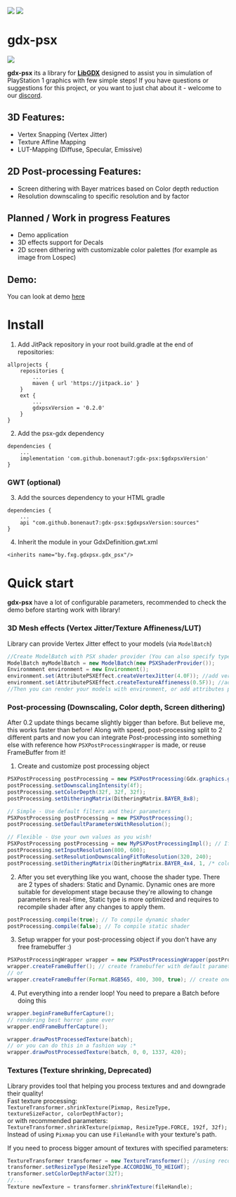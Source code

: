 
[![](https://jitpack.io/v/fxgaming/gdx-psx.svg)](https://jitpack.io/#fxgaming/gdx-psx) [![](https://img.shields.io/badge/Community-Discord-5865F2)](https://discord.gg/2FqQQxyFS8)
# gdx-psx
![](https://m3.fxg.by/psxlogo.gif) 

**gdx-psx** its a library for [**LibGDX**](https://github.com/libgdx/libgdx) designed to assist you in simulation of PlayStation 1
graphics with few simple steps!
If you have questions or suggestions for this project, or you want to just chat about it - welcome to our [discord](https://discord.gg/2FqQQxyFS8).

## 3D Features:
- Vertex Snapping (Vertex Jitter)
- Texture Affine Mapping
- LUT-Mapping (Diffuse, Specular, Emissive)

## 2D Post-processing Features:
- Screen dithering with Bayer matrices based on Color depth reduction
- Resolution downscaling to specific resolution and by factor

## Planned / Work in progress Features
- Demo application
- 3D effects support for Decals
- 2D screen dithering with customizable color palettes (for example as image from Lospec)

## Demo:
You can look at demo [here](https://m3.fxg.by/gdxpsx.mp4)

# Install
1. Add JitPack repository in your root build.gradle at the end of repositories:
```
allprojects {
    repositories {
        ...
        maven { url 'https://jitpack.io' }
    }
    ext {
        ...
        gdxpsxVersion = '0.2.0'
    }
}
```
2. Add the psx-gdx dependency
```
dependencies {
    ...
    implementation 'com.github.bonenaut7:gdx-psx:$gdxpsxVersion'
}
```

### GWT (optional)

3. Add the sources dependency to your HTML gradle
```
dependencies {
    ...
    api "com.github.bonenaut7:gdx-psx:$gdxpsxVersion:sources"
}
```

4. Inherit the module in your GdxDefinition.gwt.xml
```
<inherits name="by.fxg.gdxpsx.gdx_psx"/>
```

# Quick start
**gdx-psx** have a lot of configurable parameters, recommended to check
the demo before starting work with library!

### 3D Mesh effects (Vertex Jitter/Texture Affineness/LUT)
Library can provide Vertex Jitter effect to your models (via `ModelBatch`)
```java
//Create ModelBatch with PSX shader provider (You can also specify type of shader you need with PSXShaderType enum)
ModelBatch myModelBatch = new ModelBatch(new PSXShaderProvider());
Environmment environment = new Environment();
environment.set(AttributePSXEffect.createVertexJitter(4.0F)); //add vertex jitter effect with 4.0 strength
environment.set(AttributePSXEffect.createTextureAffineness(0.5F)); //add texture affineness effect with 50% contribution
//Then you can render your models with environment, or add attributes primarily to your model materials!
```

### Post-processing (Downscaling, Color depth, Screen dithering)
After 0.2 update things became slightly bigger than before. But believe me, this works faster than before!
Along with speed, post-processing split to 2 different parts and now you can integrate Post-processing into something else with reference how `PSXPostProcessingWrapper` is made, or reuse FrameBuffer from it!

1. Create and customize post processing object
```java
PSXPostProcessing postProcessing = new PSXPostProcessing(Gdx.graphics.getWidth(), Gdx.graphics.getHeight());
postProcessing.setDownscalingIntensity(4f);
postProcessing.setColorDepth(32f, 32f, 32f);
postProcessing.setDitheringMatrix(DitheringMatrix.BAYER_8x8);

// Simple - Use default filters and their parameters
PSXPostProcessing postProcessing = new PSXPostProcessing();
postProcessing.setDefaultParametersWithResolution();

// Flexible - Use your own values as you wish!
PSXPostProcessing postProcessing = new MyPSXPostProcessingImpl(); // If you wish to add something
postProcessing.setInputResolution(800, 600);
postProcessing.setResolutionDownscalingFitToResolution(320, 240);
postProcessing.setDitheringMatrix(DitheringMatrix.BAYER_4x4, 1, /* color depth */ 48f, /* scale */ 2f);
```

2. After you set everything like you want, choose the shader type. There are 2 types of shaders: Static and Dynamic. Dynamic ones are more suitable for development stage because they're allowing to change parameters in real-time, Static type is more optimized and requires to recompile shader after any changes to apply them.
```java
postProcessing.compile(true); // To compile dynamic shader
postProcessing.compile(false); // To compile static shader
```

3. Setup wrapper for your post-processing object if you don't have any free framebuffer :)
```java
PSXPostProcessingWrapper wrapper = new PSXPostProcessingWrapper(postProcessing);
wrapper.createFrameBuffer(); // create framebuffer with default parameters
// or
wrapper.createFrameBuffer(Format.RGB565, 400, 300, true); // create one with your parameters!
```

4. Put everything into a render loop! You need to prepare a Batch before doing this
```java
wrapper.beginFrameBufferCapture();
// rendering best horror game ever
wrapper.endFrameBufferCapture();

wrapper.drawPostProcessedTexture(batch);
// or you can do this in a fashion way :*
wrapper.drawPostProcessedTexture(batch, 0, 0, 1337, 420);
```

### Textures (Texture shrinking, Deprecated)
Library provides tool that helping you process textures and and downgrade their quality! <br/>
Fast texture processing: <br/>
`TextureTransformer.shrinkTexture(Pixmap, ResizeType, textureSizeFactor, colorDepthFactor);` <br/>
or with recommended parameters: <br/>
`TextureTransformer.shrinkTexture(pixmap, ResizeType.FORCE, 192f, 32f);` <br/>
Instead of using `Pixmap` you can use `FileHandle` with your texture's path.

If you need to process bigger amount of textures with specified parameters:
```java
TextureTransformer transformer = new TextureTransformer(); //using recommended parameters by default
transformer.setResizeType(ResizeType.ACCORDING_TO_HEIGHT);
transformer.setColorDepthFactor(32f);
//...
Texture newTexture = transformer.shrinkTexture(fileHandle);
```
